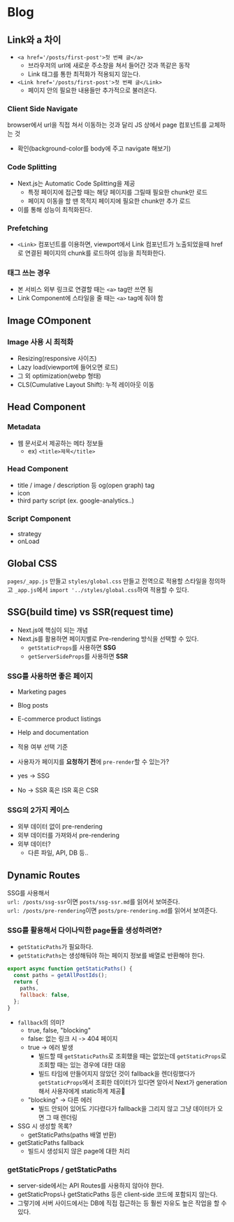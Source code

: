 # Blog

## Link와 a 차이

- `<a href='/posts/first-post'>첫 번째 글</a>`
  - 브라우저의 url에 새로운 주소창을 쳐서 들어간 것과 똑같은 동작
  - Link 태그를 통한 최적화가 적용되지 않는다.
- `<Link href='/posts/first-post'>첫 번째 글</Link>`
  - 페이지 안의 필요한 내용들만 추가적으로 불러온다.

### Client Side Navigate

browser에서 url을 직접 쳐서 이동하는 것과 달리 JS 상에서 page 컴포넌트를 교체하는 것

- 확인(background-color를 body에 주고 navigate 해보기)

### Code Splitting

- Next.js는 Automatic Code Splitting을 제공
  - 특정 페이지에 접근할 때는 해당 페이지를 그릴때 필요한 chunk만 로드
  - 페이지 이동을 할 땐 목적지 페이지에 필요한 chunk만 추가 로드
- 이를 통해 성능이 최적화된다.

### Prefetching

- `<Link>` 컴포넌트를 이용하면, viewport에서 Link 컴포넌트가 노출되었을때 href로 연결된 페이지의 chunk를 로드하여 성능을 최적화한다.

### 태그 쓰는 경우

- 본 서비스 외부 링크로 연결할 때는 `<a>` tag만 쓰면 됨
- Link Component에 스타일을 줄 때는 `<a>` tag에 줘야 함

## Image COmponent

### Image 사용 시 최적화

- Resizing(responsive 사이즈)
- Lazy load(viewport에 들어오면 로드)
- 그 외 optimization(webp 형태)
- CLS(Cumulative Layout Shift): 누적 레이아웃 이동

## Head Component

### Metadata

- 웹 문서로서 제공하는 메타 정보들
  - ex) `<title>제목</title>`

### Head Component

- title / image / description 등 og(open graph) tag
- icon
- third party script (ex. google-analytics..)

### Script Component

- strategy
- onLoad

## Global CSS

`pages/_app.js` 만들고 `styles/global.css` 만들고 전역으로 적용할 스타일을 정의하고 `_app.js`에서 `import '../styles/global.css`하여 적용할 수 있다.

## SSG(build time) vs SSR(request time)

- Next.js에 핵심이 되는 개념
- Next.js를 활용하면 페이지별로 Pre-rendering 방식을 선택할 수 있다.
  - `getStaticProps`를 사용하면 **SSG**
  - `getServerSideProps`를 사용하면 **SSR**

### SSG를 사용하면 좋은 페이지

- Marketing pages
- Blog posts
- E-commerce product listings
- Help and documentation

- 적용 여부 선택 기준
- 사용자가 페이지를 **요청하기 전**에 `pre-render`할 수 있는가?
- yes -> SSG
- No -> SSR 혹은 ISR 혹은 CSR

### SSG의 2가지 케이스

- 외부 데이터 없이 pre-rendering
- 외부 데이터를 가져와서 pre-rendering
- 외부 데이터?
  - 다른 파일, API, DB 등..

## Dynamic Routes

SSG를 사용해서  
`url: /posts/ssg-ssr`이면 `posts/ssg-ssr.md`를 읽어서 보여준다.  
`url: /posts/pre-rendering`이면 `posts/pre-rendering.md`를 읽어서 보여준다.

### SSG를 활용해서 다이나믹한 page들을 생성하려면?

- `getStaticPaths`가 필요하다.
- `getStaticPaths`는 생성해둬야 하는 페이지 정보를 배열로 반환해야 한다.

```js
export async function getStaticPaths() {
  const paths = getAllPostIds();
  return {
    paths,
    fallback: false,
  };
}
```

- `fallback`의 의미?
  - true, false, "blocking"
  - false: 없는 링크 시 -> 404 페이지
  - true -> 에러 발생
    - 빌드할 때 `getStaticPaths`로 조회했을 때는 없었는데 `getStaticProps`로 조회할 때는 있는 경우에 대한 대응
    - 빌드 타임에 만들어지지 않았던 것이 fallback을 렌더링했다가 `getStaticProps`에서 조회한 데이터가 있다면 알아서 Next가 generation해서 사용자에게 static하게 제공
  - "blocking" -> 다른 에러
    - 빌드 안되어 있어도 기다렸다가 fallback을 그리지 않고 그냥 데이터가 오면 그 때 렌더링
- SSG 시 생성할 목록?
  - getStaticPaths(paths 배열 반환)
- getStaticPaths fallback
  - 빌드시 생성되지 않은 page에 대한 처리

### getStaticProps / getStaticPaths

- server-side에서는 API Routes를 사용하지 않아야 한다.
- getStaticProps나 getStaticPaths 등은 client-side 코드에 포함되지 않는다.
- 그렇기에 서버 사이드에서는 DB에 직접 접근하는 등 훨씬 자유도 높은 작업을 할 수 있다.


